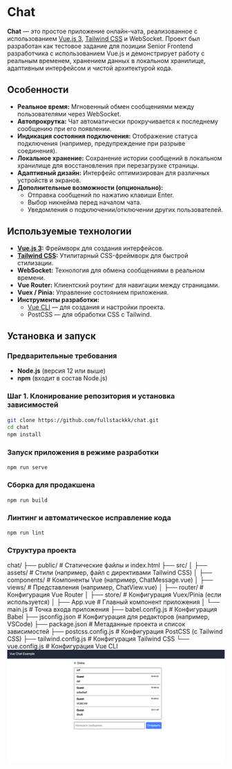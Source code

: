 # Chat

**Chat** — это простое приложение онлайн-чата, реализованное с использованием [Vue.js 3](https://vuejs.org/), [Tailwind CSS](https://tailwindcss.com/) и WebSocket. Проект был разработан как тестовое задание для позиции Senior Frontend разработчика с использованием Vue.js и демонстрирует работу с реальным временем, хранением данных в локальном хранилище, адаптивным интерфейсом и чистой архитектурой кода.

## Особенности

- **Реальное время:** Мгновенный обмен сообщениями между пользователями через WebSocket.
- **Автопрокрутка:** Чат автоматически прокручивается к последнему сообщению при его появлении.
- **Индикация состояния подключения:** Отображение статуса подключения (например, предупреждение при разрыве соединения).
- **Локальное хранение:** Сохранение истории сообщений в локальном хранилище для восстановления при перезагрузке страницы.
- **Адаптивный дизайн:** Интерфейс оптимизирован для различных устройств и экранов.
- **Дополнительные возможности (опционально):**
  - Отправка сообщений по нажатию клавиши Enter.
  - Выбор никнейма перед началом чата.
  - Уведомления о подключении/отключении других пользователей.

## Используемые технологии

- **[Vue.js 3](https://vuejs.org/):** Фреймворк для создания интерфейсов.
- **[Tailwind CSS](https://tailwindcss.com/):** Утилитарный CSS-фреймворк для быстрой стилизации.
- **WebSocket:** Технология для обмена сообщениями в реальном времени.
- **Vue Router:** Клиентский роутинг для навигации между страницами.
- **Vuex / Pinia:** Управление состоянием приложения.
- **Инструменты разработки:**
  - [Vue CLI](https://cli.vuejs.org/) — для создания и настройки проекта.
  - PostCSS — для обработки CSS с Tailwind.

## Установка и запуск

### Предварительные требования

- **Node.js** (версия 12 или выше)
- **npm** (входит в состав Node.js)

### Шаг 1. Клонирование репозитория и установка зависимостей

```bash
git clone https://github.com/fullstackkk/chat.git
cd chat
npm install
```


### Запуск приложения в режиме разработки
```
npm run serve
```

### Сборка для продакшена
```
npm run build
```

### Линтинг и автоматическое исправление кода
```
npm run lint
```

### Структура проекта
chat/
├── public/                  # Статические файлы и index.html
├── src/
│   ├── assets/              # Стили (например, файл с директивами Tailwind CSS)
│   ├── components/          # Компоненты Vue (например, ChatMessage.vue)
│   ├── views/               # Представления (например, ChatView.vue)
│   ├── router/              # Конфигурация Vue Router
│   ├── store/               # Конфигурация Vuex/Pinia (если используется)
│   ├── App.vue              # Главный компонент приложения
│   └── main.js              # Точка входа приложения
├── babel.config.js          # Конфигурация Babel
├── jsconfig.json            # Конфигурация для редакторов (например, VSCode)
├── package.json             # Метаданные проекта и список зависимостей
├── postcss.config.js        # Конфигурация PostCSS (с Tailwind CSS)
├── tailwind.config.js       # Конфигурация Tailwind CSS
└── vue.config.js            # Конфигурация Vue CLI
![alt text](./public/image.png)